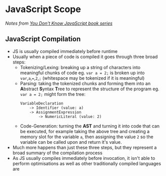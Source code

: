 # JavaScript Scope

*Notes from [You Don't Know JavaScript book series]('https://github.com/getify/You-Dont-Know-JS/')*

## JavaScript Compilation
* JS is usually compiled immediately before runtime
* Usually when a piece of code is compiled it goes through three broad steps:
    * Tokenizing/Lexing: breaking up a string of characters into meaningful chunks of code
        eg. `var a = 2;` is broken up into `var`,`a`,`=`,`2`,`;` (whitespace may be tokenized if it is meaningful)
    * Parsing: taking the tokenized chunks and forming them into an **A**bstract **S**yntax **T**ree to represent the structure of the program
        eg. `var a = 2;` might form the tree: 
        ```
        VariableDeclaration
            -> Identifier (value: a)
            -> AssignmentExpression
                -> NumericLiteral (value: 2)
       ``` 
    * Code-Generation: turning the **AST** and turning it into code that can be executed, for example taking the above tree and creating a memory slot for the variable `a`, then assigning the value `2` so the variable can be called upon and return it's value.
* Much more happens than just these three steps, but they represent a broad summary of the compilation process
* As JS usually compiles immediately before invocation, it isn't able to perform optimisations as well as other traditionally compiled languages are
